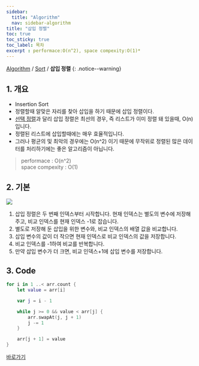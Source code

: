 ```yaml
---
sidebar:
  title: "Algorithm"
  nav: sidebar-algorithm
title: "삽입 정렬"
toc: true
toc_sticky: true
toc_label: 목차
excerpt : performace:O(n^2), space compexity:O(1)*
---
```

[Algorithm](/algorithm/) / [Sort](/algorithm/sort/) / **삽입 정렬**
{: .notice--warning}

## 1. 개요
- Insertion Sort
- 정렬할때 알맞은 자리를 찾아 삽입을 하기 때문에 삽입 정렬이다.
- [선택 정렬](/algorithm/sort/selection-sort/)과 달리 삽입 정렬은 최선의 경우, 즉 리스트가 이미 정렬 돼 있을때, O(n) 입니다. 
- 정렬된 리스트에 삽입할때에는 매우 효율적입니다. 
- 그러나 평균의 및 최악의 경우에는 O(n^2) 이기 때문에 무작위로 정렬된 많은 데이터를 처리하기에는 좋은 알고리즘이 아닙니다.

 

>performace : O(n^2)<br />
space compexity : O(1)

## 2. 기본 
![](https://w.namu.la/s/e2cca975b1e03bd676ae5e11433526429e9cf77953039ca19a2df4b1112eb75c9c45701ca4f75bcb78194f07ec7b60f28040a4bae7ceed58729887ff62fc13f65bf99eb2564fd0c098557c2af4b7efdbc5f300b3b4c98ef163b96366c9dee952)
1. 삽입 정렬은 두 번째 인덱스부터 시작합니다. 현재 인덱스는 별도의 변수에 저장해주고, 비교 인덱스를 현재 인덱스 -1로 잡습니다.
2. 별도로 저장해 둔 삽입을 위한 변수와, 비교 인덱스의 배열 값을 비교합니다.
3. 삽입 변수의 값이 더 작으면 현재 인덱스로 비교 인덱스의 값을 저장합니다.
4. 비교 인덱스를 -1하여 비교를 반복합니다.
5. 만약 삽입 변수가 더 크면, 비교 인덱스+1에 삽입 변수를 저장합니다.



## 3. Code 
```swift
for i in 1 ..< arr.count {
    let value = arr[i]

    var j = i - 1

    while j >= 0 && value < arr[j] {
        arr.swapAt(j, j + 1)
        j -= 1
    }

    arr[j + 1] = value
}
```

[바로가기](https://github.com/swift-man/swift/blob/master/Sort/InsertionSort.playground/Contents.swift)
